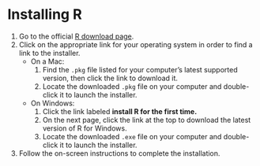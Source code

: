 # Installing R

1. Go to the official [R download page](https://cran.rstudio.com/).
2. Click on the appropriate link for your operating system in order to find a link to the installer.
    - On a Mac:
        1. Find the ```.pkg``` file listed for your computer’s latest supported version, then click the link to download it.
        2. Locate the downloaded ```.pkg``` file on your computer and double-click it to launch the installer.
    - On Windows: 
        1. Click the link labeled **install R for the first time.**
        2. On the next page, click the link at the top to download the latest version of R for Windows. 
        3. Locate the downloaded ```.exe``` file on your computer and double-click it to launch the installer.
3. Follow the on-screen instructions to complete the installation.
